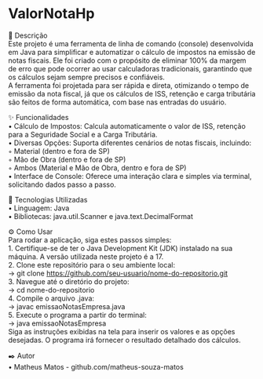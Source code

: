 # ValorNotaHp
📝 Descrição                                                                                                                                                                               
Este projeto é uma ferramenta de linha de comando (console) desenvolvida em Java para simplificar e automatizar o cálculo de impostos na emissão de notas fiscais. Ele foi criado com o propósito de eliminar 100% da margem de erro que pode ocorrer ao usar calculadoras tradicionais, garantindo que os cálculos sejam sempre precisos e confiáveis.                            
A ferramenta foi projetada para ser rápida e direta, otimizando o tempo de emissão da nota fiscal, já que os cálculos de ISS, retenção e carga tributária são feitos de forma automática, com base nas entradas do usuário.                                                                                                                                                          

✨ Funcionalidades                                                                                                                                                                         
    • Cálculo de Impostos: Calcula automaticamente o valor de ISS, retenção para a Seguridade Social e a Carga Tributária.                                                                 
    • Diversas Opções: Suporta diferentes cenários de notas fiscais, incluindo:                                                                                                            
        ◦ Material (dentro e fora de SP)                                                                                                                                                   
        ◦ Mão de Obra (dentro e fora de SP)                                                                                                                                                
        ◦ Ambos (Material e Mão de Obra, dentro e fora de SP)                                                                                                                              
    • Interface de Console: Oferece uma interação clara e simples via terminal, solicitando dados passo a passo.                                                                           
    
🚀 Tecnologias Utilizadas                                                                                                                                                                  
    • Linguagem: Java                                                                                                                                                                      
    • Bibliotecas: java.util.Scanner e java.text.DecimalFormat                                                                                                                             
                                                                                                                                                                                        
⚙️ Como Usar                                                                                                                                                                               
Para rodar a aplicação, siga estes passos simples:                                                                                                                                         
    1. Certifique-se de ter o Java Development Kit (JDK) instalado na sua máquina. A versão utilizada neste projeto é a 17.                                                                
    2. Clone este repositório para o seu ambiente local:                                                                                                                                   
    -> git clone https://github.com/seu-usuario/nome-do-repositorio.git                                                                                                                    
    3. Navegue até o diretório do projeto:                                                                                                                                                 
    -> cd nome-do-repositorio                                                                                                                                                              
    4. Compile o arquivo .java:                                                                                                                                                            
    -> javac emissaoNotasEmpresa.java                                                                                                                                                      
    5. Execute o programa a partir do terminal:                                                                                                                                            
    -> java emissaoNotasEmpresa                                                                                                                                                            
Siga as instruções exibidas na tela para inserir os valores e as opções desejadas. O programa irá fornecer o resultado detalhado dos cálculos.                                             

✒️ Autor                                                                                                                                                                                   
    • Matheus Matos - github.com/matheus-souza-matos

